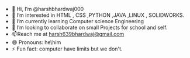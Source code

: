 - 👋 Hi, I’m @harshbhardwaj000
- 👀 I’m interested in HTML , CSS ,PYTHON ,JAVA ,LINUX , SOLIDWORKS.
- 🌱 I’m currently learning Computer science Engineering
- 💞️ I’m looking to collaborate on small Projects for school and self.
- 📫Reach me at harsh639bhardwaj@gmail.com
- 😄 Pronouns: he\him
- ⚡ Fun fact: computer have limits but we don't.
